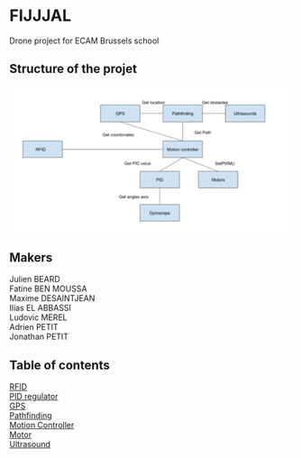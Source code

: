 # FIJJJAL
Drone project for ECAM Brussels school

## Structure of the projet
![picture alt](doc/fijjal.png)

## Makers
Julien BEARD </br>
Fatine BEN MOUSSA </br>
Maxime DESAINTJEAN </br>
Ilias EL ABBASSI </br>
Ludovic MEREL </br>
Adrien PETIT </br>
Jonathan PETIT </br>

## Table of contents
[RFID](./rfid/readme.md) </br>
[PID regulator](./pid/README.md) </br>
[GPS](./gps/README.md) </br>
[Pathfinding](./pathfinding/README.md)</br>
[Motion Controller](./motionController/README.md)</br>
[Motor](./motor/README.md)</br>
[Ultrasound](./ultrasound/README.md)</br>